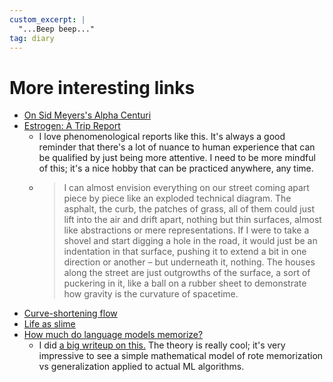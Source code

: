 ```yaml
---
custom_excerpt: |
  "...Beep beep..."
tag: diary
---
```


# More interesting links

- [On Sid Meyers's Alpha Centuri](https://www.filfre.net/2025/06/alpha-centauri/)
- [Estrogen: A Trip Report](https://smoothbrains.net/posts/2025-06-15-estrogen.html)
    - I love phenomenological reports like this. It's always a good reminder that there's a lot of nuance to human experience that can be qualified by just being more attentive. I need to be more mindful of this; it's a nice hobby that can be practiced anywhere, any time.
    - >I can almost envision everything on our street coming apart piece by piece like an exploded technical diagram. The asphalt, the curb, the patches of grass, all of them could just lift into the air and drift apart, nothing but thin surfaces, almost like abstractions or mere representations. If I were to take a shovel and start digging a hole in the road, it would just be an indentation in that surface, pushing it to extend a bit in one direction or another – but underneath it, nothing. The houses along the street are just outgrowths of the surface, a sort of puckering in it, like a ball on a rubber sheet to demonstrate how gravity is the curvature of spacetime.
- [Curve-shortening flow](https://a.carapetis.com/csf/)
- [Life as slime](https://www.asimov.press/p/slime)
- [How much do language models memorize?](https://arxiv.org/abs/2505.24832)
    - I did [a big writeup on this.](https://horenbergerb.github.io/2025/06/12/meta-memory-first-look.html) The theory is really cool; it's very impressive to see a simple mathematical model of rote memorization vs generalization applied to actual ML algorithms.